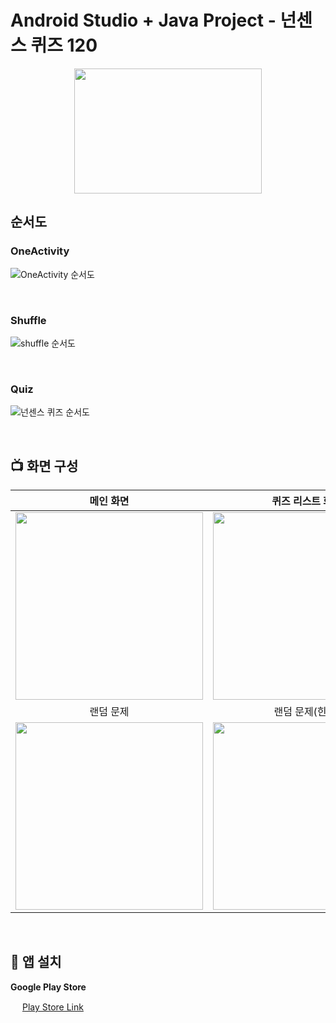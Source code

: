 # Android Studio + Java Project - 넌센스 퀴즈 120
 
<p align="center">
  <img src="https://github.com/KangTaeGong/Quiz_Application/assets/97094897/62bd300e-b9e6-4d88-9327-1907d94f5692" width="300" height="200">
</p>

## 순서도

### OneActivity
![OneActivity 순서도](https://github.com/KangTaeGong/Quiz_Application/assets/97094897/9c2d268c-50ab-4421-99dc-8b08623ba641)

<br>

### Shuffle
![shuffle 순서도](https://github.com/KangTaeGong/Quiz_Application/assets/97094897/038b4b2e-f45e-4bfc-ac83-6d40ae86924a)

<br>

### Quiz
![넌센스 퀴즈 순서도](https://github.com/KangTaeGong/Quiz_Application/assets/97094897/abeb0264-d734-4352-8514-f6bc6c5cc5ed)

<br>

## 📺 화면 구성

| 메인 화면  |  퀴즈 리스트 화면   |  퀴즈 화면   |
| :------------: | :------------: | :------------: |
| <img width="300" src="https://github.com/KangTaeGong/Quiz_Application/assets/97094897/b62f9c3d-d361-4e11-b260-815657c67f3d"> | <img width="300" src="https://github.com/KangTaeGong/Quiz_Application/assets/97094897/b2bb53d6-777a-4b02-9b26-d68f397f9e38"> | <img width="300" src="https://github.com/KangTaeGong/Quiz_Application/assets/97094897/4a220c2f-a20d-4267-8fb8-d21338b12b18"> |
| 랜덤 문제  |  랜덤 문제(힌트)   |  랜덤 문제(정답)   |
| <img width="300" src="https://github.com/KangTaeGong/Quiz_Application/assets/97094897/2a993f8a-aef6-4978-be6b-bb2d009e3982"> | <img width="300" src="https://github.com/KangTaeGong/Quiz_Application/assets/97094897/3faa8f43-480a-4b2c-a507-919a1aa2fcdc"> | <img width="300" src="https://github.com/KangTaeGong/Quiz_Application/assets/97094897/de550735-acc8-4be2-a791-c78664b00145"> |

<br>

## 🧾 앱 설치

**Google Play Store**<br>

<img src="https://github.com/KangTaeGong/Quiz_Application/assets/97094897/5acb2539-dedc-4439-aff2-4893fdb46a81" width="15" height="15"> [Play Store Link](https://play.google.com/store/apps/details?id=com.NonSense2017.leesangmin.quiz&hl=en-KR)
